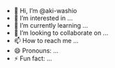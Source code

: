 - 👋 Hi, I’m @aki-washio
- 👀 I’m interested in ...
- 🌱 I’m currently learning ...
- 💞️ I’m looking to collaborate on ...
- 📫 How to reach me ...
- 😄 Pronouns: ...
- ⚡ Fun fact: ...

<!---
aki-washio/aki-washio is a ✨ special ✨ repository because its `README.md` (this file) appears on your GitHub profile.
You can click the Preview link to take a look at your changes.
--->
